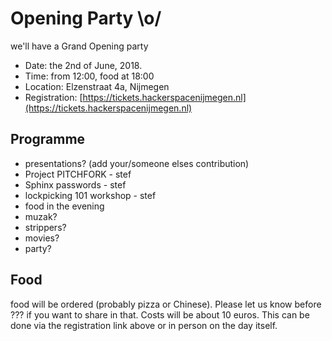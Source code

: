 # Opening Party \o/

we'll have a Grand Opening party

* Date: the 2nd of June, 2018.
* Time: from 12:00, food at 18:00
* Location: Elzenstraat 4a, Nijmegen
* Registration: [https://tickets.hackerspacenijmegen.nl](https://tickets.hackerspacenijmegen.nl)

## Programme

* presentations? (add your/someone elses contribution)
 * Project PITCHFORK - stef
 * Sphinx passwords - stef
 * lockpicking 101 workshop - stef
* food in the evening
* muzak?
* strippers?
* movies?
* party?


## Food
food will be ordered (probably pizza or Chinese). Please let us know before ??? if you want to share in that. Costs will be about 10 euros. This can be done via the registration link above or in person on the day itself.
